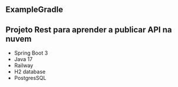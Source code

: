 ## ExampleGradle
## Projeto Rest para aprender a publicar API na nuvem
<ul>
  <li>Spring Boot 3</li>
  <li>Java 17</li>
  <li>Railway</li>
  <li>H2 database</li>
  <li>PostgresSQL</li>
</ul>
